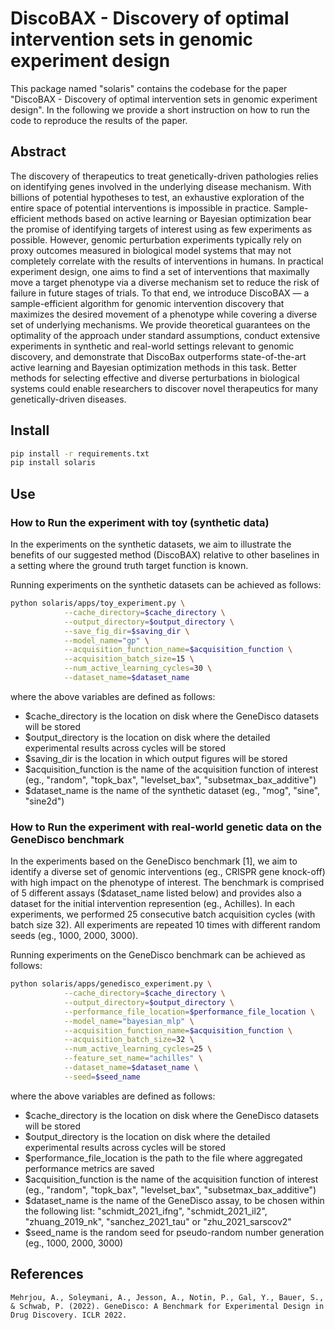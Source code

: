 # DiscoBAX - Discovery of optimal intervention sets in genomic experiment design

This package named "solaris" contains the codebase for the paper "DiscoBAX - Discovery of optimal intervention sets in genomic experiment design". In the following we provide a short instruction on how to run the code to reproduce the results of the paper.

## Abstract 

The discovery of therapeutics to treat genetically-driven pathologies relies on identifying genes involved in the underlying disease mechanism. With billions of potential hypotheses to test, an exhaustive exploration of the entire space of potential interventions is impossible in practice. Sample-efficient methods based on active learning or Bayesian optimization bear the promise of identifying targets of interest using as few experiments as possible. However, genomic perturbation experiments typically rely on proxy outcomes measured in biological model systems that may not completely correlate with the results of interventions in humans. In practical experiment design, one aims to find a set of interventions that maximally move a target phenotype via a diverse mechanism set to reduce the risk of failure in future stages of trials. To that end, we introduce DiscoBAX — a sample-efficient algorithm for genomic intervention discovery that maximizes the desired movement of a phenotype while covering a diverse set of underlying mechanisms. We provide theoretical guarantees on the optimality of the approach under standard assumptions, conduct extensive experiments in synthetic and real-world settings relevant to genomic discovery, and demonstrate that DiscoBax outperforms state-of-the-art active learning and Bayesian optimization methods in this task. Better methods for selecting effective and diverse perturbations in biological systems could enable researchers to discover novel therapeutics for many genetically-driven diseases.

## Install

```bash
pip install -r requirements.txt
pip install solaris
```


## Use

### How to Run the experiment with toy (synthetic data)

In the experiments on the synthetic datasets, we aim to illustrate the benefits of our suggested method (DiscoBAX) relative to other baselines in a setting where the ground truth target function is known. 

Running experiments on the synthetic datasets can be achieved as follows:

```bash
python solaris/apps/toy_experiment.py \
            --cache_directory=$cache_directory \
            --output_directory=$output_directory \
            --save_fig_dir=$saving_dir \
            --model_name="gp" \
            --acquisition_function_name=$acquisition_function \
            --acquisition_batch_size=15 \
            --num_active_learning_cycles=30 \
            --dataset_name=$dataset_name
```
where the above variables are defined as follows:
- $cache_directory is the location on disk where the GeneDisco datasets will be stored
- $output_directory is the location on disk where the detailed experimental results across cycles will be stored
- $saving_dir is the location in which output figures will be stored
- $acquisition_function is the name of the acquisition function of interest (eg., "random", "topk_bax", "levelset_bax", "subsetmax_bax_additive")
- $dataset_name is the name of the synthetic dataset (eg., "mog", "sine", "sine2d")


### How to Run the experiment with real-world genetic data on the GeneDisco benchmark

In the experiments based on the GeneDisco benchmark [1], we aim to identify a diverse set of genomic interventions (eg., CRISPR gene knock-off) with high impact on the phenotype of interest. The benchmark is comprised of 5 different assays ($dataset_name listed below) and provides also a dataset for the initial intervention represention (eg., Achilles). In each experiments, we performed 25 consecutive batch acquisition cycles (with batch size 32). All experiments are repeated 10 times with different random seeds (eg., 1000, 2000, 3000).

Running experiments on the GeneDisco benchmark can be achieved as follows:

```bash
python solaris/apps/genedisco_experiment.py \
            --cache_directory=$cache_directory \
            --output_directory=$output_directory \
            --performance_file_location=$performance_file_location \
            --model_name="bayesian_mlp" \
            --acquisition_function_name=$acquisition_function \
            --acquisition_batch_size=32 \
            --num_active_learning_cycles=25 \
            --feature_set_name="achilles" \
            --dataset_name=$dataset_name \
            --seed=$seed_name
```
where the above variables are defined as follows:
- $cache_directory is the location on disk where the GeneDisco datasets will be stored
- $output_directory is the location on disk where the detailed experimental results across cycles will be stored
- $performance_file_location is the path to the file where aggregated performance metrics are saved
- $acquisition_function is the name of the acquisition function of interest (eg., "random", "topk_bax", "levelset_bax", "subsetmax_bax_additive")
- $dataset_name is the name of the GeneDisco assay, to be chosen within the following list: "schmidt_2021_ifng", "schmidt_2021_il2", "zhuang_2019_nk", "sanchez_2021_tau" or "zhu_2021_sarscov2"
- $seed_name is the random seed for pseudo-random number generation (eg., 1000, 2000, 3000)

## References
```
Mehrjou, A., Soleymani, A., Jesson, A., Notin, P., Gal, Y., Bauer, S., & Schwab, P. (2022). GeneDisco: A Benchmark for Experimental Design in Drug Discovery. ICLR 2022.
```

